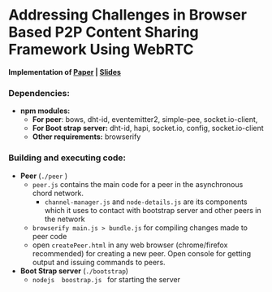 # Addressing Challenges in Browser Based P2P Content Sharing Framework Using WebRTC

**Implementation of [Paper](http://ieeexplore.ieee.org/document/7474178/) | [Slides](https://github.com/svjan5/DTRM/blob/master/Docs/Presentation.pdf)**

### **Dependencies:**  

- **npm modules:** 
  - **For peer**: bows, dht-id, eventemitter2, simple-pee,  socket.io-client, 
  - **For Boot strap server:** dht-id, hapi, socket.io, config, socket.io-client
  - **Other requirements:** browserify

### Building and executing code:

* **Peer**  (`./peer` )
  * `peer.js` contains the main code for a peer in the asynchronous chord network.
    * `channel-manager.js` and `node-details.js` are its components which it uses to contact with bootstrap server and other peers in the network
  * `browserify main.js > bundle.js`  for compiling changes made to peer code
  * open `createPeer.html` in any web browser (chrome/firefox recommended) for creating a new peer. Open console for getting output and issuing commands to peers.
* **Boot Strap server** (`./bootstrap`)
  * `nodejs  boostrap.js ` for starting the server
